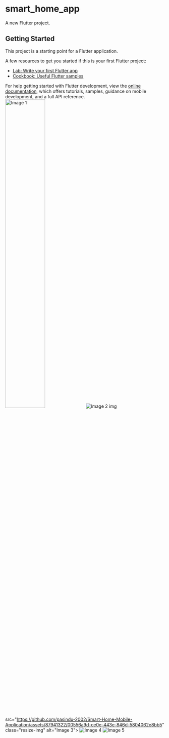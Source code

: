 # smart_home_app

A new Flutter project.

## Getting Started

This project is a starting point for a Flutter application.

A few resources to get you started if this is your first Flutter project:

- [Lab: Write your first Flutter app](https://docs.flutter.dev/get-started/codelab)
- [Cookbook: Useful Flutter samples](https://docs.flutter.dev/cookbook)

For help getting started with Flutter development, view the
[online documentation](https://docs.flutter.dev/), which offers tutorials,
samples, guidance on mobile development, and a full API reference.
<img src="https://github.com/pasindu-2002/Smart-Home-Mobile-Application/assets/87941322/db7afcf5-1b53-4f51-a4b7-2daf7e2e6e5e" width= 50% height= 50% alt="Image 1">
<img src="https://github.com/pasindu-2002/Smart-Home-Mobile-Application/assets/87941322/73b83668-e2a1-4600-87a4-6456ecbd0e06" class="resize-img" alt="Image 2">
img src="https://github.com/pasindu-2002/Smart-Home-Mobile-Application/assets/87941322/00556a9d-ce0e-443e-846d-5804062e8bb5" class="resize-img" alt="Image 3">
<img src="https://github.com/pasindu-2002/Smart-Home-Mobile-Application/assets/87941322/e646ece2-a3a9-4bfc-96f8-80ec033a8517" class="resize-img" alt="Image 4">
<img src="https://github.com/pasindu-2002/Smart-Home-Mobile-Application/assets/87941322/f403dd08-c71a-4b85-b6de-cbb7001f929b" class="resize-img" alt="Image 5">
